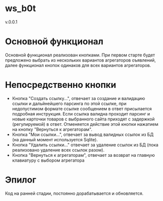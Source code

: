 # ws_b0t
v.0.0.1
#  Основной функционал
Основной функционал реализован кнопками. При первом старте будет предложено выбрать из нескольких вариантов агрегаторов оъявлений, далее функционал кнопок одинаков для всех вариантов агрегаторов.
# Непосредственно кнопки
- Кнопка "Создать ссылку...", отвечает за создание и валидацию ссылки и дальйнейшего парсинга по этой ссылке, при недопустимом формате ссылке сообщением в ответ присылается подробная инструкция. Если ссылка валидна проходит парсинг и новые карточки товаров с выбранного сайта приходят с задержкой (регулируемой) в ответ. Отменяется действие этой кнопки нажатием на кнопку "Вернуться к агрегаторам".
- Кнопка "Мои ссылки...", отвечает за вывод валидных ссылок из БД (на данный момент используется  Sqlite).
- Кнопка "Удалить ссылки..." отвечает за удаление ссылок из БД (пока реализовано удаление всех ссылок разом).
- Кнопка "Вернуться к агрегаторам", отвечает за возврат на главную клавиатуру с выбором агрегатора
# Эпилог
Код на ранней стадии, постоянно дорабатывается и обновляется.
